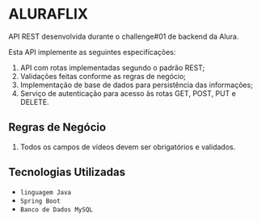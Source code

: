 # ALURAFLIX
API REST desenvolvida durante o challenge#01 de backend da Alura.

Esta API implemente as seguintes especifícações:
1. API com rotas implementadas segundo o padrão REST;
2. Validações feitas conforme as regras de negócio;
3. Implementação de base de dados para persistência das informações;
4. Serviço de autenticação para acesso às rotas GET, POST, PUT e DELETE.

## Regras de Negócio
1. Todos os campos de vídeos devem ser obrigatórios e validados.

## Tecnologias Utilizadas
- `linguagem Java`
- `Spring Boot`
- `Banco de Dados MySQL`